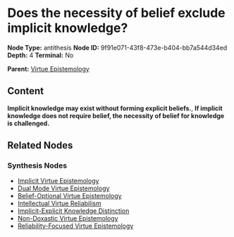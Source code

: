 # Does the necessity of belief exclude implicit knowledge?

**Node Type:** antithesis
**Node ID:** 9f91e071-43f8-473e-b404-bb7a544d34ed
**Depth:** 4
**Terminal:** No

**Parent:** [Virtue Epistemology](virtue-epistemology-synthesis-a30e9a18-afdd-4381-b1e8-a387a988714e.md)

## Content

**Implicit knowledge may exist without forming explicit beliefs.**, **If implicit knowledge does not require belief, the necessity of belief for knowledge is challenged.**

## Related Nodes

### Synthesis Nodes

- [Implicit Virtue Epistemology](implicit-virtue-epistemology-synthesis-364a6df8-42c0-4f31-ae8f-6277c1c54297.md)
- [Dual Mode Virtue Epistemology](dual-mode-virtue-epistemology-synthesis-65387e09-66dd-4f12-8cb0-c9b9de206aa1.md)
- [Belief-Optional Virtue Epistemology](belief-optional-virtue-epistemology-synthesis-ab4a88a9-8078-4947-8343-a6ff2b8a066e.md)
- [Intellectual Virtue Reliabilism](intellectual-virtue-reliabilism-synthesis-874c95bb-b5d8-4ed6-8abc-db04cbf79bd8.md)
- [Implicit-Explicit Knowledge Distinction](implicit-explicit-knowledge-distinction-synthesis-2009c616-7feb-498c-965c-b77eae8659ce.md)
- [Non-Doxastic Virtue Epistemology](non-doxastic-virtue-epistemology-synthesis-194524e0-ddba-4057-b790-0094ce7b3ab2.md)
- [Reliability-Focused Virtue Epistemology](reliability-focused-virtue-epistemology-synthesis-d7760a89-58b5-426a-bae4-912f83d652a7.md)

